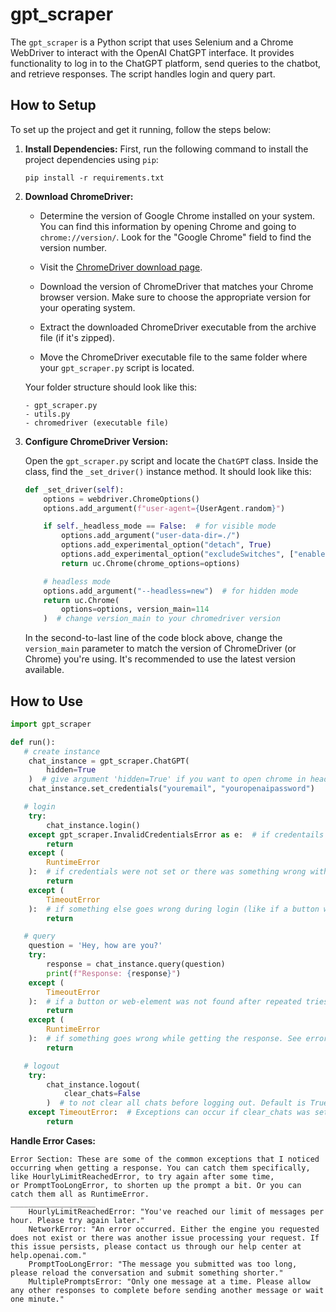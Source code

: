 # gpt_scraper

The `gpt_scraper` is a Python script that uses Selenium and a Chrome WebDriver to interact with the OpenAI ChatGPT interface. It provides functionality to log in to the ChatGPT platform, send queries to the chatbot, and retrieve responses. The script handles login and query part.

## How to Setup

To set up the project and get it running, follow the steps below:

1. **Install Dependencies:** First, run the following command to install the project dependencies using `pip`:

   ```shell
   pip install -r requirements.txt
   ```

2. **Download ChromeDriver:**

   - Determine the version of Google Chrome installed on your system. You can find this information by opening Chrome and going to `chrome://version/`. Look for the "Google Chrome" field to find the version number.

   - Visit the [ChromeDriver download page](https://sites.google.com/chromium.org/driver/?pli=1).

   - Download the version of ChromeDriver that matches your Chrome browser version. Make sure to choose the appropriate version for your operating system.

   - Extract the downloaded ChromeDriver executable from the archive file (if it's zipped).

   - Move the ChromeDriver executable file to the same folder where your `gpt_scraper.py` script is located.

   Your folder structure should look like this:

   ```
   - gpt_scraper.py
   - utils.py
   - chromedriver (executable file)
   ```

3. **Configure ChromeDriver Version:**

   Open the `gpt_scraper.py` script and locate the `ChatGPT` class. Inside the class, find the `_set_driver()` instance method. It should look like this:

   ```python
   def _set_driver(self):
       options = webdriver.ChromeOptions()
       options.add_argument(f"user-agent={UserAgent.random}")

       if self._headless_mode == False:  # for visible mode
           options.add_argument("user-data-dir=./")
           options.add_experimental_option("detach", True)
           options.add_experimental_option("excludeSwitches", ["enable-logging"])
           return uc.Chrome(chrome_options=options)

       # headless mode
       options.add_argument("--headless=new")  # for hidden mode
       return uc.Chrome(
           options=options, version_main=114
       )  # change version_main to your chromedriver version
   ```

   In the second-to-last line of the code block above, change the `version_main` parameter to match the version of ChromeDriver (or Chrome) you're using. It's recommended to use the latest version available.

## How to Use
   ```python
   import gpt_scraper
   
   def run():
      # create instance
       chat_instance = gpt_scraper.ChatGPT(
           hidden=True
       )  # give argument 'hidden=True' if you want to open chrome in headless mode. Default in non-headless
       chat_instance.set_credentials("youremail", "youropenaipassword")

      # login
       try:
           chat_instance.login()
       except gpt_scraper.InvalidCredentialsError as e:  # if credentails were invalid
           return
       except (
           RuntimeError
       ):  # if credentials were not set or there was something wrong with the openai_url
           return
       except (
           TimeoutError
       ):  # if something else goes wrong during login (like if a button was not found after repeated tries)
           return

      # query
       question = 'Hey, how are you?'
       try:
           response = chat_instance.query(question)
           print(f"Response: {response}")
       except (
           TimeoutError
       ):  # if a button or web-element was not found after repeated tries. This exception is also raised by the query() method if ChatGPT gave an empty string ('') as reponse (rare)
           return
       except (
           RuntimeError
       ):  # if something goes wrong while getting the response. See error section below for more help
           return

      # logout
       try:
           chat_instance.logout(
               clear_chats=False
           )  # to not clear all chats before logging out. Default is True
       except TimeoutError:  # Exceptions can occur if clear_chats was set to True
           return
   ```

**Handle Error Cases:** 

   ```
   Error Section: These are some of the common exceptions that I noticed occurring when getting a response. You can catch them specifically, like HourlyLimitReachedError, to try again after some time,
   or PromptTooLongError, to shorten up the prompt a bit. Or you can catch them all as RuntimeError.
   ___________________
       HourlyLimitReachedError: "You've reached our limit of messages per hour. Please try again later."
       NetworkError: "An error occurred. Either the engine you requested does not exist or there was another issue processing your request. If this issue persists, please contact us through our help center at help.openai.com."
       PromptTooLongError: "The message you submitted was too long, please reload the conversation and submit something shorter."
       MultiplePromptsError: "Only one message at a time. Please allow any other responses to complete before sending another message or wait one minute."
   ```
